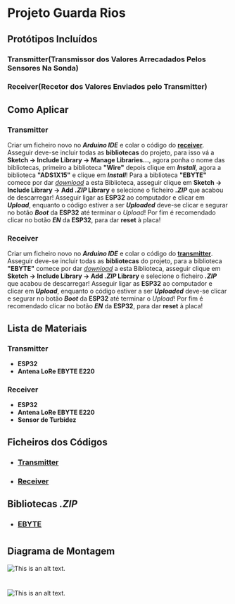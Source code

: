 # Projeto Guarda Rios

## Protótipos Incluídos

### Transmitter(Transmissor dos Valores Arrecadados Pelos Sensores Na Sonda)
### Receiver(Recetor dos Valores Enviados pelo Transmitter)

## Como Aplicar

### Transmitter

Criar um ficheiro novo no ***Arduino IDE*** e colar o código do [**receiver**](https://github.com/Projeto-Guarda-Rios/Prototipo-Receiver_Transmitter/blob/main/PGR-Receiver.ino).
Asseguir deve-se incluir todas as **bibliotecas** do projeto, para isso vá a **Sketch -> Include Library -> Manage Libraries...**, agora ponha o nome das bibliotecas, primeiro a biblioteca **"Wire"** depois clique em ***Install***, agora a biblioteca **"ADS1X15"** e clique em ***Install***! Para a biblioteca **"EBYTE"** comece por dar [*download*](https://github.com/KrisKasprzak/EBYTE) a esta Biblioteca, asseguir clique em **Sketch -> Include Library -> Add *.ZIP* Library** e selecione o ficheiro ***.ZIP*** que acabou de descarregar!
Asseguir ligar as **ESP32** ao computador e clicar em ***Upload***, enquanto o código estiver a ser ***Uploaded*** deve-se clicar e segurar no botão ***Boot*** da **ESP32** até terminar o *Upload*! 
Por fim é recomendado clicar no botão ***EN*** da **ESP32**, para dar **reset** à placa!

### Receiver

Criar um ficheiro novo no ***Arduino IDE*** e colar o código do [**transmitter**](https://github.com/Projeto-Guarda-Rios/Prototipo-Receiver_Transmitter/blob/main/PGR-Transmitter.ino).
Asseguir deve-se incluir todas as **bibliotecas** do projeto, para a biblioteca **"EBYTE"** comece por dar [*download*](https://github.com/KrisKasprzak/EBYTE) a esta Biblioteca, asseguir clique em **Sketch -> Include Library -> Add *.ZIP* Library** e selecione o ficheiro ***.ZIP*** que acabou de descarregar!
Asseguir ligar as **ESP32** ao computador e clicar em ***Upload***, enquanto o código estiver a ser ***Uploaded*** deve-se clicar e segurar no botão ***Boot*** da **ESP32** até terminar o *Upload*! 
Por fim é recomendado clicar no botão ***EN*** da **ESP32**, para dar **reset** à placa!



## Lista de Materiais

### Transmitter

* **ESP32**
* **Antena LoRe EBYTE E220**

### Receiver

* **ESP32**
* **Antena LoRe EBYTE E220**
* **Sensor de Turbidez**

## Ficheiros dos Códigos

* ### [Transmitter](https://github.com/Projeto-Guarda-Rios/Prototipo-Receiver_Transmitter/blob/main/PGR-Transmitter.ino)
* ### [Receiver](https://github.com/Projeto-Guarda-Rios/Prototipo-Receiver_Transmitter/blob/main/PGR-Receiver.ino)

## Bibliotecas *.ZIP*

* ### [EBYTE](https://github.com/KrisKasprzak/EBYTE)

#

## Diagrama de Montagem

![This is an alt text.](https://abacasstorageaccnt.blob.core.windows.net/cirkit/8bed7a91-538c-44fd-947a-6181d806945b.png)

#

![This is an alt text.](https://guarda-rios.pt/wp-content/uploads/2024/04/guarda_rios-removebg-preview-10.png)
